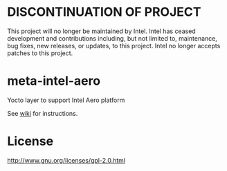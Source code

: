 # DISCONTINUATION OF PROJECT #
This project will no longer be maintained by Intel.
Intel has ceased development and contributions including, but not limited to, maintenance, bug fixes, new releases, or updates, to this project.
Intel no longer accepts patches to this project.
# meta-intel-aero
Yocto layer to support Intel Aero platform

See [wiki](https://github.com/intel-aero/meta-intel-aero/wiki) for instructions.

License
=======
http://www.gnu.org/licenses/gpl-2.0.html
